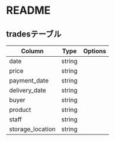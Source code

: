 # README

## tradesテーブル

|Column|Type|Options|
|------|----|-------|
|date|string||
|price|string||
|payment_date|string||
|delivery_date|string||
|buyer|string||
|product|string||
|staff|string||
|storage_location|string||

